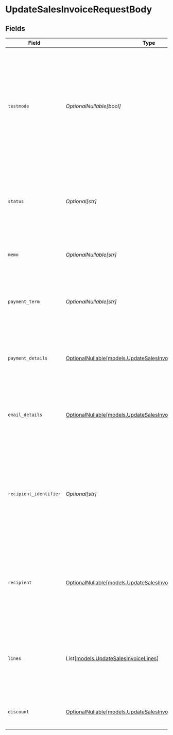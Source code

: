 # UpdateSalesInvoiceRequestBody


## Fields

| Field                                                                                                                                                                                                                                                                                                | Type                                                                                                                                                                                                                                                                                                 | Required                                                                                                                                                                                                                                                                                             | Description                                                                                                                                                                                                                                                                                          | Example                                                                                                                                                                                                                                                                                              |
| ---------------------------------------------------------------------------------------------------------------------------------------------------------------------------------------------------------------------------------------------------------------------------------------------------- | ---------------------------------------------------------------------------------------------------------------------------------------------------------------------------------------------------------------------------------------------------------------------------------------------------- | ---------------------------------------------------------------------------------------------------------------------------------------------------------------------------------------------------------------------------------------------------------------------------------------------------- | ---------------------------------------------------------------------------------------------------------------------------------------------------------------------------------------------------------------------------------------------------------------------------------------------------- | ---------------------------------------------------------------------------------------------------------------------------------------------------------------------------------------------------------------------------------------------------------------------------------------------------- |
| `testmode`                                                                                                                                                                                                                                                                                           | *OptionalNullable[bool]*                                                                                                                                                                                                                                                                             | :heavy_minus_sign:                                                                                                                                                                                                                                                                                   | Most API credentials are specifically created for either live mode or test mode. For organization-level credentials such as OAuth access tokens, you can enable test mode by setting `testmode` to `true`.<br/><br/>Test entities cannot be retrieved when the endpoint is set to live mode, and vice versa. | false                                                                                                                                                                                                                                                                                                |
| `status`                                                                                                                                                                                                                                                                                             | *Optional[str]*                                                                                                                                                                                                                                                                                      | :heavy_minus_sign:                                                                                                                                                                                                                                                                                   | The status for the invoice to end up in.<br/><br/>Dependent parameters: `paymentDetails` for `paid`, `emailDetails` for `issued` and `paid`.<br/><br/>Possible values: `draft` `issued` `paid`                                                                                                       | paid                                                                                                                                                                                                                                                                                                 |
| `memo`                                                                                                                                                                                                                                                                                               | *OptionalNullable[str]*                                                                                                                                                                                                                                                                              | :heavy_minus_sign:                                                                                                                                                                                                                                                                                   | A free-form memo you can set on the invoice, and will be shown on the invoice PDF.                                                                                                                                                                                                                   | An updated memo!                                                                                                                                                                                                                                                                                     |
| `payment_term`                                                                                                                                                                                                                                                                                       | *OptionalNullable[str]*                                                                                                                                                                                                                                                                              | :heavy_minus_sign:                                                                                                                                                                                                                                                                                   | The payment term to be set on the invoice.<br/><br/>Possible values: `7 days` `14 days` `30 days` `45 days` `60 days` `90 days` `120 days` (default: `30 days`)                                                                                                                                      |                                                                                                                                                                                                                                                                                                      |
| `payment_details`                                                                                                                                                                                                                                                                                    | [OptionalNullable[models.UpdateSalesInvoicePaymentDetails]](../models/updatesalesinvoicepaymentdetails.md)                                                                                                                                                                                           | :heavy_minus_sign:                                                                                                                                                                                                                                                                                   | Used when setting an invoice to status of `paid`, and will store a payment that fully pays the invoice with the provided details. Required for `paid` status.                                                                                                                                        |                                                                                                                                                                                                                                                                                                      |
| `email_details`                                                                                                                                                                                                                                                                                      | [OptionalNullable[models.UpdateSalesInvoiceEmailDetails]](../models/updatesalesinvoiceemaildetails.md)                                                                                                                                                                                               | :heavy_minus_sign:                                                                                                                                                                                                                                                                                   | Used when setting an invoice to status of either `issued` or `paid`. Will be used to issue the invoice to the recipient with the provided `subject` and `body`. Required for `issued` status.                                                                                                        |                                                                                                                                                                                                                                                                                                      |
| `recipient_identifier`                                                                                                                                                                                                                                                                               | *Optional[str]*                                                                                                                                                                                                                                                                                      | :heavy_minus_sign:                                                                                                                                                                                                                                                                                   | An identifier tied to the recipient data. This should be a unique value based on data your system contains, so that both you and us know who we're referring to. It is a value you provide to us so that recipient management is not required to send a first invoice to a recipient.                | customer-xyz-0123                                                                                                                                                                                                                                                                                    |
| `recipient`                                                                                                                                                                                                                                                                                          | [OptionalNullable[models.UpdateSalesInvoiceRecipient]](../models/updatesalesinvoicerecipient.md)                                                                                                                                                                                                     | :heavy_minus_sign:                                                                                                                                                                                                                                                                                   | The recipient object should contain all the information relevant to create an invoice for an intended recipient. This data will be stored, updated, and re-used as appropriate, based on the `recipientIdentifier`.                                                                                  |                                                                                                                                                                                                                                                                                                      |
| `lines`                                                                                                                                                                                                                                                                                              | List[[models.UpdateSalesInvoiceLines](../models/updatesalesinvoicelines.md)]                                                                                                                                                                                                                         | :heavy_minus_sign:                                                                                                                                                                                                                                                                                   | Provide the line items for the invoice. Each line contains details such as a description of the item ordered and its price.<br/><br/>All lines must have the same currency as the invoice.                                                                                                           |                                                                                                                                                                                                                                                                                                      |
| `discount`                                                                                                                                                                                                                                                                                           | [OptionalNullable[models.UpdateSalesInvoiceSalesInvoicesDiscount]](../models/updatesalesinvoicesalesinvoicesdiscount.md)                                                                                                                                                                             | :heavy_minus_sign:                                                                                                                                                                                                                                                                                   | The discount to be applied to the entire invoice, possibly on top of the line item discounts.                                                                                                                                                                                                        |                                                                                                                                                                                                                                                                                                      |